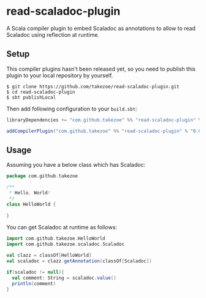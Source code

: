 # read-scaladoc-plugin

A Scala compiler plugin to embed Scaladoc as annotations to allow to read Scaladoc using reflection at runtime.

## Setup

This compiler plugins hasn't been released yet, so you need to publish this plugin to your local repository by yourself.

```
$ git clone https://github.com/takezoe/read-scaladoc-plugin.git
$ cd read-scaladoc-plugin
$ sbt publishLocal
```

Then add following configuration to your `build.sbt`:

```scala
libraryDependencies += "com.github.takezoe" %% "read-scaladoc-plugin" % "0.0.1-SNAPSHOT"

addCompilerPlugin("com.github.takezoe" %% "read-scaladoc-plugin" % "0.0.1-SNAPSHOT")
```

## Usage

Assuming you have a below class which has Scaladoc:

```scala
package com.github.takezoe

/**
 * Hello, World!
 */
class HelloWorld {
  
}
```

You can get Scaladoc at runtime as follows:

```scala
import com.github.takezoe.HelloWorld
import com.github.takezoe.scaladoc.Scaladoc

val clazz = classOf[HelloWorld]
val scaladoc = clazz.getAnnotation(classOf[Scaladoc])

if(scaladoc != null){
  val comment: String = scaladoc.value()
  println(comment)
}
```